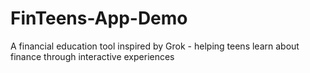 # FinTeens-App-Demo
A financial education tool inspired by Grok - helping teens learn about finance through interactive experiences
